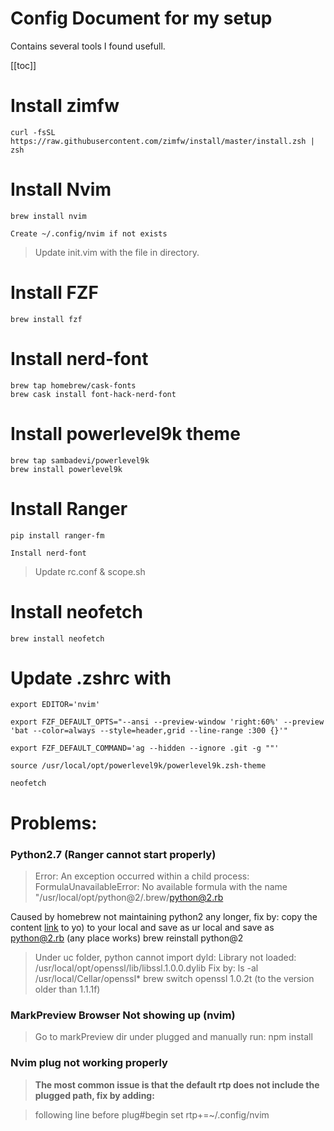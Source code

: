 # Config Document for my setup

Contains several tools I found usefull.


[[toc]]

# Install zimfw

    curl -fsSL https://raw.githubusercontent.com/zimfw/install/master/install.zsh | zsh

# Install Nvim
    brew install nvim

    Create ~/.config/nvim if not exists

> Update init.vim with the file in directory.


# Install FZF

    brew install fzf

# Install nerd-font

    brew tap homebrew/cask-fonts
    brew cask install font-hack-nerd-font

# Install powerlevel9k theme
    brew tap sambadevi/powerlevel9k
    brew install powerlevel9k

# Install Ranger
    pip install ranger-fm

    Install nerd-font

> Update rc.conf & scope.sh

# Install neofetch
    brew install neofetch

# Update .zshrc with
    export EDITOR='nvim'
>
    export FZF_DEFAULT_OPTS="--ansi --preview-window 'right:60%' --preview 'bat --color=always --style=header,grid --line-range :300 {}'"
>
    export FZF_DEFAULT_COMMAND='ag --hidden --ignore .git -g ""'
>
    source /usr/local/opt/powerlevel9k/powerlevel9k.zsh-theme
>
    neofetch 

# Problems:

### Python2.7 (Ranger cannot start properly)
> Error: An exception occurred within a child process:
FormulaUnavailableError: No available formula with the name "/usr/local/opt/python@2/.brew/python@2.rb

Caused by homebrew not maintaining python2 any longer, fix by:
    copy the content [link](https://raw.githubusercontent.com/Homebrew/homebrew-core/94d572a132a63651739fef1931f540404b7eaa31/Formula/python%402.rb) to yo) to your local and save as ur local and save as
    python@2.rb (any place works)
    brew reinstall python@2

> Under uc folder, python cannot import 
    dyld: Library not loaded: /usr/local/opt/openssl/lib/libssl.1.0.0.dylib
  Fix by: 
    ls -al /usr/local/Cellar/openssl*
    brew switch openssl 1.0.2t (to the version older than 1.1.1f)

### MarkPreview Browser Not showing up (nvim)
> Go to markPreview dir under plugged and manually run:
    npm install

### Nvim plug not working properly
> **The most common issue is that the default rtp does not include the plugged path, fix by
> adding:**

> following line before plug#begin
    set rtp+=~/.config/nvim
